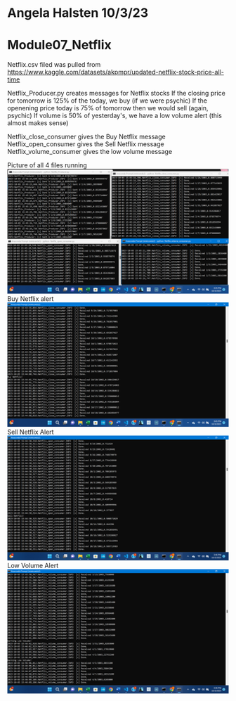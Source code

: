 # Angela Halsten 10/3/23

# Module07_Netflix
Netflix.csv filed was pulled from https://www.kaggle.com/datasets/akpmpr/updated-netflix-stock-price-all-time

Netflix_Producer.py creates messages for Netflix stocks
If the closing price for tomorrow is 125% of the today, we buy (if we were psychic)
If the openening price today is 75% of tomorrow then we would sell (again, psychic)
If volume is 50% of yesterday's, we have a low volume alert (this almost makes sense)

Netflix_close_consumer gives the Buy Netflix message
Netflix_open_consumer gives the Sell Netflix message
Netflix_volume_consumer gives the low volume message

Picture of all 4 files running
![Alt text](<Screenshot 2023-10-03 154531.png>)
Buy Netflix alert
![Alt text](<Screenshot 2023-10-03 154559.png>)
Sell Netflix Alert
![Alt text](<Screenshot 2023-10-03 154619.png>)
Low Volume Alert
![Alt text](<Screenshot 2023-10-03 154638.png>)